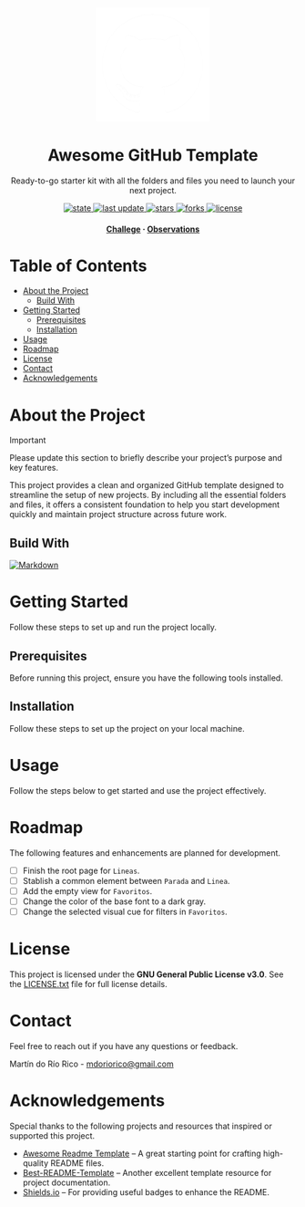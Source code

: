 <div align="center">
  <!--suppress CheckImageSize -->
  <img src="/docs/assets/project-logo.png" alt="logo" width="200" height="auto"/>
  <h1>Awesome GitHub Template</h1>
  <p>
    Ready-to-go starter kit with all the folders and files you need to launch your next project.
  </p>
  <p>
    <a href="">
    <img src="https://img.shields.io/badge/stable-%237ED957?label=status" alt="state" />
    </a>
    <a href="">
      <img src="https://img.shields.io/github/last-commit/Meleagrista/Meleagrista-template-repository" alt="last update" />
    </a>
    <a href="https://github.com/Meleagrista/Meleagrista-template-repository/stargazers">
      <img src="https://img.shields.io/github/stars/Meleagrista/Meleagrista-template-repository" alt="stars" />
    </a>
    <a href="https://github.com/Meleagrista/Meleagrista-template-repository/network/members">
      <img src="https://img.shields.io/github/forks/Meleagrista/Meleagrista-template-repository" alt="forks" />
    </a>
    <a href="https://github.com/Meleagrista/Meleagrista-template-repository/blob/master/LICENSE">
      <img src="https://img.shields.io/github/license/Meleagrista/Meleagrista-template-repository" alt="license" />
    </a>
  </p>

  <h4>
    <a href="https://github.com/Meleagrista/Meleagrista-template-repository/blob/master/docs/CHALLEGE.md">Challege</a>
    <span> · </span>
    <a href="https://github.com/Meleagrista/Meleagrista-template-repository/blob/master/docs/OBSERVATIONS.md">Observations</a>
  </h4>
</div>

# Table of Contents
- [About the Project](#about-the-project)
  - [Build With](#build-with)
- [Getting Started](#getting-started)
  - [Prerequisites](#prerequisites)
  - [Installation](#installation)
 - [Usage](#usage)
- [Roadmap](#roadmap)
- [License](#license)
- [Contact](#contact)
- [Acknowledgements](#acknowledgements)

# About the Project

> [!IMPORTANT]
> Please update this section to briefly describe your project’s purpose and key features.

This project provides a clean and organized GitHub template designed to streamline the setup of new projects. By including all the essential folders and files, it offers a consistent foundation to help you start development quickly and maintain project structure across future work.

## Build With
[![Markdown][markdown-badge]][markdown-url]

# Getting Started
Follow these steps to set up and run the project locally.

## Prerequisites
Before running this project, ensure you have the following tools installed.

## Installation
Follow these steps to set up the project on your local machine.

# Usage
Follow the steps below to get started and use the project effectively.

# Roadmap
The following features and enhancements are planned for development.
- [ ] Finish the root page for `Lineas`.
- [ ] Stablish a common element between `Parada` and `Linea`.
- [ ] Add the empty view for `Favoritos`.
- [ ] Change the color of the base font to a dark gray.
- [ ] Change the selected visual cue for filters in `Favoritos`.

<!-- # Contributing
If you have a suggestion that would make this better, please fork the repo and create a pull request. You can also simply open an issue with the tag "enhancement".
Any contributions you make are **greatly appreciated**.

1. Fork the project
2. Create your feature branch.
  ```bash
  git checkout -b feature/AmazingFeature
  ``` 
1. Commit your changes.
  ```bash
  git commit -m 'Add some AmazingFeature'
  ``` 
1. Push to the branch.
  ```bash
  git push origin feature/AmazingFeature
  ``` 
1. Open a pull request

## Contributors
<a href="https://github.com/Meleagrista/py-torrent-crawler/graphs/contributors">
  <img src="https://contrib.rocks/image?repo=Meleagrista/py-torrent-crawler" alt="contrib.rocks image" />
</a> -->


# License
This project is licensed under the **GNU General Public License v3.0**. See the [LICENSE.txt](./LICENSE) file for full license details.

# Contact
Feel free to reach out if you have any questions or feedback.

Martín do Río Rico - [mdoriorico@gmail.com](mailto:mdoriorico@gmail.com)

# Acknowledgements
Special thanks to the following projects and resources that inspired or supported this project.

- [Awesome Readme Template](https://github.com/Louis3797/awesome-readme-template) – A great starting point for crafting high-quality README files.
- [Best-README-Template](https://github.com/othneildrew/Best-README-Template) – Another excellent template resource for project documentation.
- [Shields.io](https://shields.io/) – For providing useful badges to enhance the README.

<!-- Status -->
[experimental]: https://img.shields.io/badge/experimental-%23FFA500?label=status
[stable]: https://img.shields.io/badge/stable-%237ED957?label=status
[unstable]: https://img.shields.io/badge/unstable-%23FF4C4C?label=status
[archived]: https://img.shields.io/badge/archived-%23A0A0A0?label=status

<!-- Badges -->
[markdown-badge]: https://img.shields.io/badge/Markdown-%23000000?style=for-the-badge&logo=Markdown
[markdown-url]: https://www.markdownguide.org/basic-syntax/